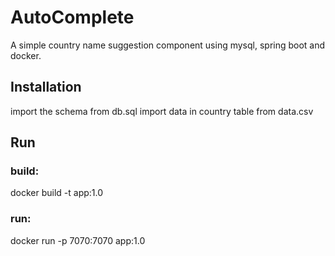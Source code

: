 # AutoComplete
A simple country name suggestion component using mysql, spring boot and docker.
## Installation
 import the schema from db.sql
 import data in country table from data.csv

## Run
### build:
 docker build -t app:1.0
### run: 
 docker run -p 7070:7070 app:1.0
